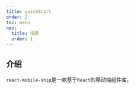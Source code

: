 ```yaml
---
title: quickStart
order: 2
toc: menu
nav:
  title: 指南
  order: 1
---
```


## 介绍

`react-mobile-ship`是一款基于`React`的移动端组件库。

